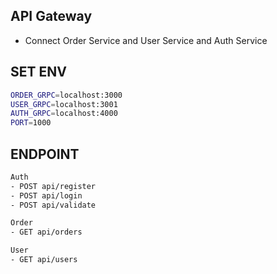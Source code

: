 ## API Gateway
- Connect Order Service and User Service and Auth Service

## SET ENV
```sh
ORDER_GRPC=localhost:3000
USER_GRPC=localhost:3001
AUTH_GRPC=localhost:4000
PORT=1000
```

## ENDPOINT
```sh
Auth
- POST api/register
- POST api/login
- POST api/validate

Order
- GET api/orders

User
- GET api/users
```
